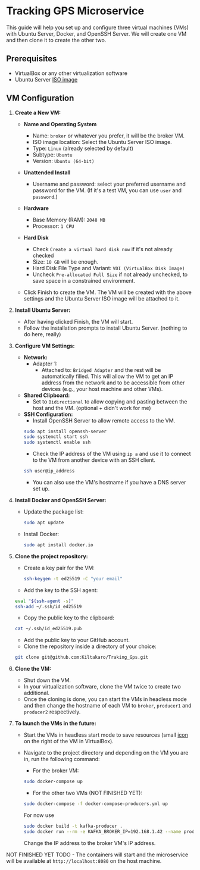 # Tracking GPS Microservice

This guide will help you set up and configure three virtual machines (VMs) with Ubuntu Server, Docker, and OpenSSH Server. We will create one VM and then clone it to create the other two.

## Prerequisites

- VirtualBox or any other virtualization software
- Ubuntu Server [ISO image](https://ubuntu.com/download/server)

## VM Configuration

1. **Create a New VM:**
    - **Name and Operating System**
        - Name: `broker` or whatever you prefer, it will be the broker VM.
        - ISO image location: Select the Ubuntu Server ISO image.
        - Type: `Linux` (already selected by default)
        - Subtype: `Ubuntu`
        - Version: `Ubuntu (64-bit)`
    - **Unattended Install**
        - Username and password: select your preferred username and password for the VM. (If it's a test VM, you can use `user` and `password`.)
    - **Hardware**
        - Base Memory (RAM): `2048 MB`
        - Processor: `1 CPU`
    - **Hard Disk**
        - Check `Create a virtual hard disk now` if it's not already checked
        - Size: `10 GB` will be enough. 
        - Hard Disk File Type and Variant: `VDI (VirtualBox Disk Image)`
        - Uncheck `Pre-allocated Full Size` if not already unchecked, to save space in a constrained environment.

    - Click Finish to create the VM. The VM will be created with the above settings and the Ubuntu Server ISO image will be attached to it.
2. **Install Ubuntu Server:**
    - After having clicked Finish, the VM will start.
    - Follow the installation prompts to install Ubuntu Server. (nothing to do here, really)

3. **Configure VM Settings:**
    - **Network:**
        - Adapter 1:
            - Attached to: `Bridged Adapter` and the rest will be automatically filled. This will allow the VM to get an IP address from the network and to be accessible from other devices (e.g., your host machine and other VMs).
    - **Shared Clipboard:**
        - Set to `Bidirectional` to allow copying and pasting between the host and the VM. (optional + didn't work for me)
    - **SSH Configuration:**
        - Install OpenSSH Server to allow remote access to the VM. 
        ```bash
        sudo apt install openssh-server
        sudo systemctl start ssh
        sudo systemctl enable ssh
        ```
        - Check the IP address of the VM using `ip a` and use it to connect to the VM from another device with an SSH client.
        ```bash
        ssh user@ip_address
        ```
        - You can also use the VM's hostname if you have a DNS server set up.

4. **Install Docker and OpenSSH Server:**
    - Update the package list:
      ```sh
      sudo apt update
      ```
    - Install Docker:
      ```sh
      sudo apt install docker.io
      ```

5. **Clone the project repository:**
    - Create a key pair for the VM:
      ```sh
      ssh-keygen -t ed25519 -C "your email"
      ```
    - Add the key to the SSH agent:
    ```sh
    eval "$(ssh-agent -s)"
    ssh-add ~/.ssh/id_ed25519
    ```
    - Copy the public key to the clipboard:
    ```sh
    cat ~/.ssh/id_ed25519.pub
    ```
    - Add the public key to your GitHub account.
    - Clone the repository inside a directory of your choice:
    ```sh
    git clone git@github.com:Kiltakaro/Traking_Gps.git
    ```
6. **Clone the VM:**
    - Shut down the VM.
    - In your virtualization software, clone the VM twice to create two additional.
    - Once the cloning is done, you can start the VMs in headless mode and then change the hostname of each VM to `broker`, `producer1` and `producer2` respectively.

7. **To launch the VMs in the future:**
    - Start the VMs in headless start mode to save resources (small [icon](https://prnt.sc/SaN3VSw3tbKP) on the right of the VM in VirtualBox).
    - Navigate to the project directory and depending on the VM you are in, run the following command:
        - For the broker VM:
        ```sh
        sudo docker-compose up
        ```
        - For the other two VMs (NOT FINISHED YET):
        ```sh
        sudo docker-compose -f docker-compose-producers.yml up
        ```
        For now use 

        ```sh
        sudo docker build -t kafka-producer .
        sudo docker run --rm -e KAFKA_BROKER_IP=192.168.1.42 --name producer kafka-producer
        ```
        Change the IP address to the broker VM's IP address.



NOT FINISHED YET TODO
    - The containers will start and the microservice will be available at `http://localhost:8080` on the host machine.

